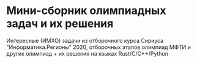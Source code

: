 # Мини-сборник олимпиадных задач и их решения
Интересные (ИМХО) задачи из отборочного курса Сириуса "Информатика.Регионы" 2020, отборочных этапов олимпиад МФТИ и других олимпиад + их решения на языках Rust/C/C++/Python
